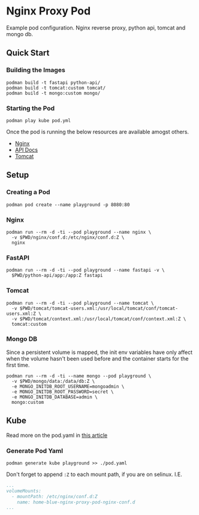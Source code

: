 #  Nginx Proxy Pod

Example pod configuration. Nginx reverse proxy, python api, tomcat and mongo db.

## Quick Start

### Building the Images

```shell
podman build -t fastapi python-api/
podman build -t tomcat:custom tomcat/
podman build -t mongo:custom mongo/  
```

### Starting the Pod

```shell
podman play kube pod.yml
```

Once the pod is running the below resources are available amogst others.

- [Nginx](http://127.0.0.1:8080)
- [API Docs](http://localhost:8080/api/docs)
- [Tomcat](http://localhost:8080/tomcat/docs)

## Setup

### Creating a Pod

```shell
podman pod create --name playground -p 8080:80
```

### Nginx

```shell
podman run --rm -d -ti --pod playground --name nginx \
  -v $PWD/nginx/conf.d:/etc/nginx/conf.d:Z \
  nginx
```

### FastAPI

```shell
podman run --rm -d -ti --pod playground --name fastapi -v \
  $PWD/python-api/app:/app:Z fastapi
```

### Tomcat

```shell
podman run --rm -d -ti --pod playground --name tomcat \
  -v $PWD/tomcat/tomcat-users.xml:/usr/local/tomcat/conf/tomcat-users.xml:Z \
  -v $PWD/tomcat/context.xml:/usr/local/tomcat/conf/context.xml:Z \
  tomcat:custom
```

### Mongo DB

Since a persistent volume is mapped, the init env variables have only affect when the volume hasn't been used before
and the container starts for the first time.

```shell
podman run --rm -d -ti --name mongo --pod playground \
  -v $PWD/mongo/data:/data/db:Z \
  -e MONGO_INITDB_ROOT_USERNAME=mongoadmin \
  -e MONGO_INITDB_ROOT_PASSWORD=secret \
  -e MONGO_INITDB_DATABASE=admin \
  mongo:custom
```

## Kube

Read more on the pod.yaml in [this article](https://www.redhat.com/sysadmin/compose-podman-pods)

### Generate Pod Yaml

```shell
podman generate kube playground >> ./pod.yaml
```

Don't forget to append `:Z` to each mount path, if you are on selinux. I.E.

```yaml
...
volumeMounts:
  - mountPath: /etc/nginx/conf.d:Z
    name: home-blue-nginx-proxy-pod-nginx-conf.d
...
```

